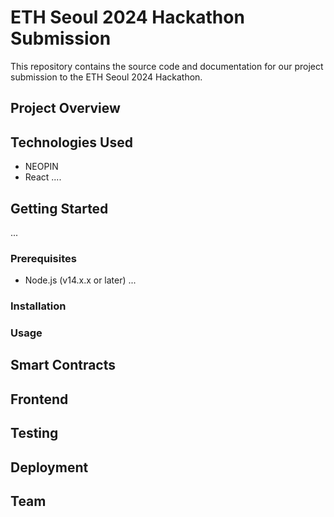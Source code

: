 # ETH Seoul 2024 Hackathon Submission

This repository contains the source code and documentation for our project submission to the ETH Seoul 2024 Hackathon.

## Project Overview


## Technologies Used

- NEOPIN
- React
....
  
## Getting Started
...
### Prerequisites

- Node.js (v14.x.x or later)
...
  
### Installation


### Usage


## Smart Contracts


## Frontend


## Testing


## Deployment


## Team






